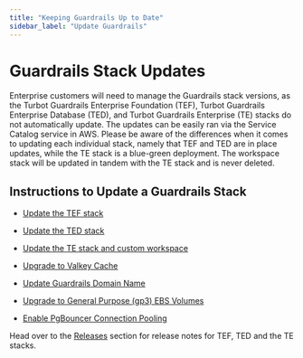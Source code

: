 ```yaml
---
title: "Keeping Guardrails Up to Date"
sidebar_label: "Update Guardrails"
---
```


# Guardrails Stack Updates

Enterprise customers will need to manage the Guardrails stack versions, as the
Turbot Guardrails Enterprise Foundation (TEF), Turbot Guardrails Enterprise Database (TED), and Turbot Guardrails
Enterprise (TE) stacks do not automatically update. The updates can be easily
ran via the Service Catalog service in AWS. Please be aware of the differences
when it comes to updating each individual stack, namely that TEF and TED are in
place updates, while the TE stack is a blue-green deployment. The workspace
stack will be updated in tandem with the TE stack and is never deleted.

## Instructions to Update a Guardrails Stack

- [Update the TEF stack](guides/hosting-guardrails/updating-stacks/update-tef)
- [Update the TED stack](guides/hosting-guardrails/updating-stacks/update-ted)
- [Update the TE stack and custom workspace](guides/hosting-guardrails/updating-stacks/update-workspace)
- [Upgrade to Valkey Cache](guides/hosting-guardrails/updating-stacks/upgrade-to-valkey-cache)

- [Update Guardrails Domain Name](guides/hosting-guardrails/updating-stacks/domain-update)
- [Upgrade to General Purpose (gp3) EBS Volumes](guides/hosting-guardrails/updating-stacks/general-purpose-gp3)
- [Enable PgBouncer Connection Pooling](guides/hosting-guardrails/updating-stacks/update-pgbouncer)


Head over to the [Releases](/guardrails/changelog) section for release notes for TEF, TED and the TE stacks.